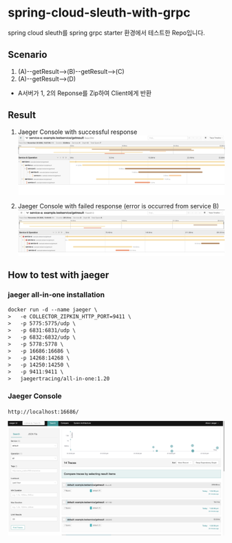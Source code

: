 # spring-cloud-sleuth-with-grpc

spring cloud sleuth를 spring grpc starter 환경에서 테스트한 Repo입니다.

## Scenario
1. (A)--getResult-->(B)--getResult-->(C)
2. (A)--getResult-->(D)

- A서버가 1, 2의 Reponse를 Zip하여 Client에게 반환

## Result
1. Jaeger Console with successful response
![Success](./image/Success.png)

2. Jaeger Console with failed response (error is occurred from service B)
![FAIL](./image/FailedFromServiceB.png)

## How to test with jaeger
### jaeger all-in-one installation

```
docker run -d --name jaeger \
>   -e COLLECTOR_ZIPKIN_HTTP_PORT=9411 \
>   -p 5775:5775/udp \
>   -p 6831:6831/udp \
>   -p 6832:6832/udp \
>   -p 5778:5778 \
>   -p 16686:16686 \
>   -p 14268:14268 \
>   -p 14250:14250 \
>   -p 9411:9411 \
>   jaegertracing/all-in-one:1.20
```

### Jaeger Console
`http://localhost:16686/`

![FAIL](./image/JaegerConsole.png)

